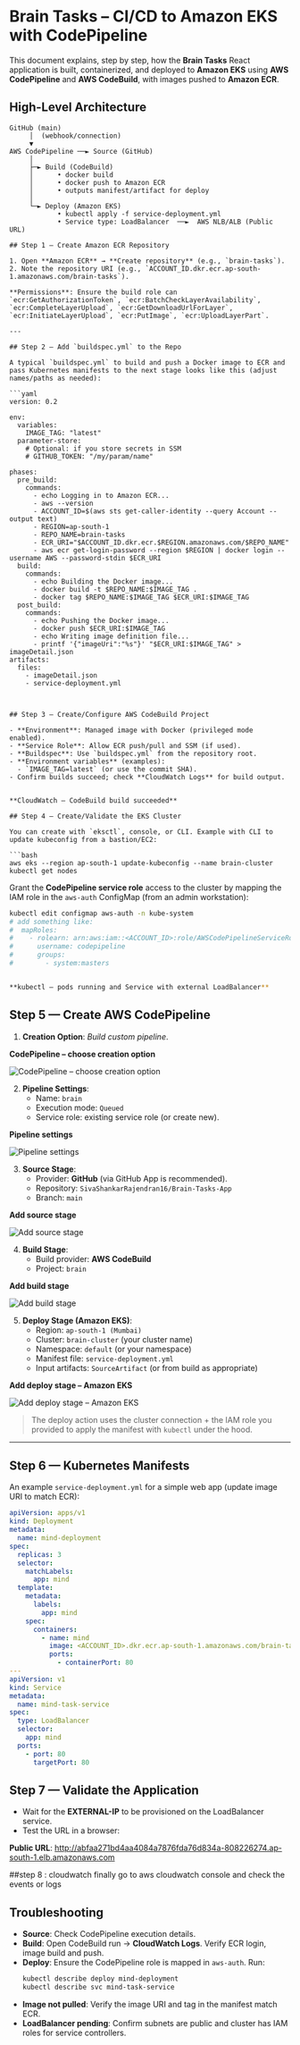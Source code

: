 # Brain Tasks – CI/CD to Amazon EKS with CodePipeline

This document explains, step by step, how the **Brain Tasks** React application is built, containerized, and deployed to **Amazon EKS** using **AWS CodePipeline** and **AWS CodeBuild**, with images pushed to **Amazon ECR**.


## High-Level Architecture

```
GitHub (main)
     │  (webhook/connection)
     ▼
AWS CodePipeline ──► Source (GitHub)
     │
     ├─► Build (CodeBuild)
     │      • docker build
     │      • docker push to Amazon ECR
     │      • outputs manifest/artifact for deploy
     │
     └─► Deploy (Amazon EKS)
            • kubectl apply -f service-deployment.yml
            • Service type: LoadBalancer  ──►  AWS NLB/ALB (Public URL)

## Step 1 — Create Amazon ECR Repository

1. Open **Amazon ECR** → **Create repository** (e.g., `brain-tasks`).
2. Note the repository URI (e.g., `ACCOUNT_ID.dkr.ecr.ap-south-1.amazonaws.com/brain-tasks`).

**Permissions**: Ensure the build role can `ecr:GetAuthorizationToken`, `ecr:BatchCheckLayerAvailability`, `ecr:CompleteLayerUpload`, `ecr:GetDownloadUrlForLayer`, `ecr:InitiateLayerUpload`, `ecr:PutImage`, `ecr:UploadLayerPart`.

---

## Step 2 — Add `buildspec.yml` to the Repo

A typical `buildspec.yml` to build and push a Docker image to ECR and pass Kubernetes manifests to the next stage looks like this (adjust names/paths as needed):

```yaml
version: 0.2

env:
  variables:
    IMAGE_TAG: "latest"
  parameter-store:
    # Optional: if you store secrets in SSM
    # GITHUB_TOKEN: "/my/param/name"

phases:
  pre_build:
    commands:
      - echo Logging in to Amazon ECR...
      - aws --version
      - ACCOUNT_ID=$(aws sts get-caller-identity --query Account --output text)
      - REGION=ap-south-1
      - REPO_NAME=brain-tasks
      - ECR_URI="$ACCOUNT_ID.dkr.ecr.$REGION.amazonaws.com/$REPO_NAME"
      - aws ecr get-login-password --region $REGION | docker login --username AWS --password-stdin $ECR_URI
  build:
    commands:
      - echo Building the Docker image...
      - docker build -t $REPO_NAME:$IMAGE_TAG .
      - docker tag $REPO_NAME:$IMAGE_TAG $ECR_URI:$IMAGE_TAG
  post_build:
    commands:
      - echo Pushing the Docker image...
      - docker push $ECR_URI:$IMAGE_TAG
      - echo Writing image definition file...
      - printf '{"imageUri":"%s"}' "$ECR_URI:$IMAGE_TAG" > imageDetail.json
artifacts:
  files:
    - imageDetail.json
    - service-deployment.yml



## Step 3 — Create/Configure AWS CodeBuild Project

- **Environment**: Managed image with Docker (privileged mode enabled).
- **Service Role**: Allow ECR push/pull and SSM (if used).
- **Buildspec**: Use `buildspec.yml` from the repository root.
- **Environment variables** (examples):
  - `IMAGE_TAG=latest` (or use the commit SHA).
- Confirm builds succeed; check **CloudWatch Logs** for build output.


**CloudWatch – CodeBuild build succeeded**

## Step 4 — Create/Validate the EKS Cluster

You can create with `eksctl`, console, or CLI. Example with CLI to update kubeconfig from a bastion/EC2:

```bash
aws eks --region ap-south-1 update-kubeconfig --name brain-cluster
kubectl get nodes
```

Grant the **CodePipeline service role** access to the cluster by mapping the IAM role in the `aws-auth` ConfigMap (from an admin workstation):

```bash
kubectl edit configmap aws-auth -n kube-system
# add something like:
#  mapRoles:
#    - rolearn: arn:aws:iam::<ACCOUNT_ID>:role/AWSCodePipelineServiceRole-<suffix>
#      username: codepipeline
#      groups:
#        - system:masters


**kubectl – pods running and Service with external LoadBalancer**
```
## Step 5 — Create AWS CodePipeline

1. **Creation Option**: *Build custom pipeline*.

**CodePipeline – choose creation option**

![CodePipeline – choose creation option](<screenshots/Screenshot (429).png>)


2. **Pipeline Settings**:
   - Name: `brain`
   - Execution mode: `Queued`
   - Service role: existing service role (or create new).

**Pipeline settings**

![Pipeline settings](<screenshots/Screenshot (430).png>)


3. **Source Stage**:
   - Provider: **GitHub** (via GitHub App is recommended).
   - Repository: `SivaShankarRajendran16/Brain-Tasks-App`
   - Branch: `main`

**Add source stage**

![Add source stage](<screenshots/Screenshot (431).png>)


4. **Build Stage**:
   - Build provider: **AWS CodeBuild**
   - Project: `brain`

**Add build stage**

![Add build stage](<screenshots/Screenshot (432).png>)


5. **Deploy Stage (Amazon EKS)**:
   - Region: `ap-south-1 (Mumbai)`
   - Cluster: `brain-cluster` (your cluster name)
   - Namespace: `default` (or your namespace)
   - Manifest file: `service-deployment.yml`
   - Input artifacts: `SourceArtifact` (or from build as appropriate)

**Add deploy stage – Amazon EKS**

![Add deploy stage – Amazon EKS](<screenshots/Screenshot (433).png>)


> The deploy action uses the cluster connection + the IAM role you provided to apply the manifest with `kubectl` under the hood.

---

## Step 6 — Kubernetes Manifests

An example `service-deployment.yml` for a simple web app (update image URI to match ECR):

```yaml
apiVersion: apps/v1
kind: Deployment
metadata:
  name: mind-deployment
spec:
  replicas: 3
  selector:
    matchLabels:
      app: mind
  template:
    metadata:
      labels:
        app: mind
    spec:
      containers:
        - name: mind
          image: <ACCOUNT_ID>.dkr.ecr.ap-south-1.amazonaws.com/brain-tasks:latest
          ports:
            - containerPort: 80
---
apiVersion: v1
kind: Service
metadata:
  name: mind-task-service
spec:
  type: LoadBalancer
  selector:
    app: mind
  ports:
    - port: 80
      targetPort: 80
```

## Step 7 — Validate the Application

- Wait for the **EXTERNAL-IP** to be provisioned on the LoadBalancer service.
- Test the URL in a browser:

**Public URL**: http://abfaa271bd4aa4084a7876fda76d834a-808226274.ap-south-1.elb.amazonaws.com


##step 8 : cloudwatch
finally go to aws cloudwatch console and check the events or logs 


## Troubleshooting

- **Source**: Check CodePipeline execution details.
- **Build**: Open CodeBuild run → **CloudWatch Logs**. Verify ECR login, image build and push.
- **Deploy**: Ensure the CodePipeline role is mapped in `aws-auth`. Run:
  ```bash
  kubectl describe deploy mind-deployment
  kubectl describe svc mind-task-service
  ```
- **Image not pulled**: Verify the image URI and tag in the manifest match ECR.
- **LoadBalancer pending**: Confirm subnets are public and cluster has IAM roles for service controllers.
